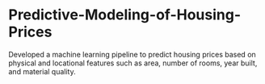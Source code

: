 # Predictive-Modeling-of-Housing-Prices
Developed a machine learning pipeline to predict housing prices based on physical and locational features such as area, number of rooms, year built, and material quality.
